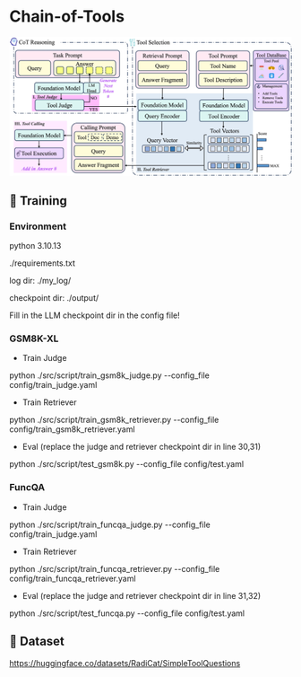 # Chain-of-Tools

![](assets/CoTools.jpg)

## 🚀 Training

### Environment

python 3.10.13

./requirements.txt

log dir: ./my_log/

checkpoint dir: ./output/

Fill in the LLM checkpoint dir in the config file!

### GSM8K-XL

- Train Judge

python ./src/script/train_gsm8k_judge.py --config_file config/train_judge.yaml

- Train Retriever

python ./src/script/train_gsm8k_retriever.py --config_file config/train_gsm8k_retriever.yaml

- Eval (replace the judge and retriever checkpoint dir in line 30,31)

python ./src/script/test_gsm8k.py --config_file config/test.yaml

### FuncQA

- Train Judge

python ./src/script/train_funcqa_judge.py --config_file config/train_judge.yaml

- Train Retriever

python ./src/script/train_funcqa_retriever.py --config_file config/train_funcqa_retriever.yaml

- Eval (replace the judge and retriever checkpoint dir in line 31,32)

python ./src/script/test_funcqa.py --config_file config/test.yaml

## 🤗 Dataset

https://huggingface.co/datasets/RadiCat/SimpleToolQuestions
